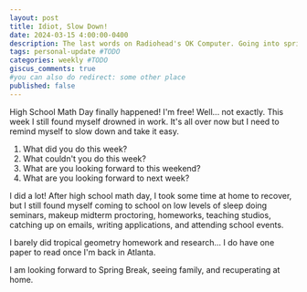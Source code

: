 ```yaml
---
layout: post
title: Idiot, Slow Down!
date: 2024-03-15 4:00:00-0400
description: The last words on Radiohead's OK Computer. Going into spring break.
tags: personal-update #TODO
categories: weekly #TODO
giscus_comments: true
#you can also do redirect: some other place
published: false
---
```


High School Math Day finally happened! I'm free! Well... not exactly. This week I still found myself drowned in work. It's all over now but I need to remind myself to slow down and take it easy.

1. What did you do this week?
2. What couldn't you do this week?
3. What are you looking forward to this weekend?
4. What are you looking forward to next week?

I did a lot! After high school math day, I took some time at home to recover, but I still found myself coming to school on low levels of sleep doing seminars, makeup midterm proctoring, homeworks, teaching studios, catching up on emails, writing applications, and attending school events.

I barely did tropical geometry homework and research... I do have one paper to read once I'm back in Atlanta.

I am looking forward to Spring Break, seeing family, and recuperating at home.